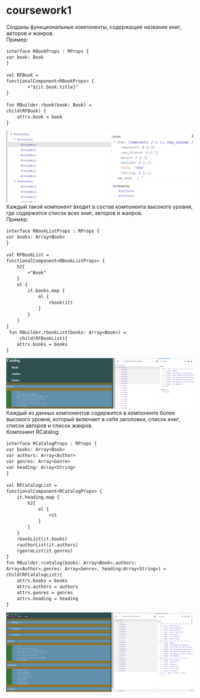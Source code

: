 # coursework1
Созданы функциональные компоненты, содержащие название книг, авторов и жанров.<br>
Пример:<br>
    
    interface RBookProps : RProps {
    var book: Book
    }
    
    val RFBook =
    functionalComponent<RBookProps> {
            +"${it.book.title}"
    }
    
    fun RBuilder.rbook(book: Book) =
    child(RFBook) {
        attrs.book = book
    }
    
![](/coursework1/компонент.png)
Каждый такой компонент входит в состав компонента высокого уровня, где содержится список всех книг, авторов и жанров.<br>
Пример:<br>
    
    interface RBookListProps : RProps {
    var books: Array<Book>
    }
    
    val RFBookList =
    functionalComponent<RBookListProps> {
        h2{
            +"Book"
        }
        ol {
            it.books.map {
                ol {
                    rbook(it)
                }
            }
        }
    }
     fun RBuilder.rbookList(books: Array<Book>) =
         child(RFBookList){
        attrs.books = books
    }
  
 ![](/coursework1/список.png)
Каждый из данных компонентов содержится в компоненте более высокого уровня, который включает в себя заголовки, список книг, список авторов и список жанров.<br>
Компонент RCatalog:<br>
    
    interface RCatalogProps : RProps {
    var books: Array<Book>
    var authors: Array<Author>
    var genres: Array<Genre>
    var heading: Array<String>
    }
    
    val RFCatalogList =
    functionalComponent<RCatalogProps> {
        it.heading.map {
            h2{
                ol {
                    +it
                }
            }
        }
        rbookList(it.books)
        rauthorList(it.authors)
        rgenreList(it.genres)
    }
    fun RBuilder.rcatalog(books: Array<Book>,authors: Array<Author>,genres: Array<Genre>, heading:Array<String>) =
    child(RFCatalogList){
        attrs.books = books
        attrs.authors = authors
        attrs.genres = genres
        attrs.heading = heading
    }
    
 ![](/coursework1/компоненты.png)

